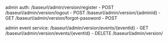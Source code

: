 admin auth:
/baseurl/admin/version/register - POST
/baseurl/admin/version/logout - POST
/baseurl/admin/version/{adminId} - GET
/baseurl/admin/version/forgot-password - POST

admin event service:
/baseurl/admin/version/events/{eventId} - GET
/baseurl/admin/version/events/{eventId} - DELETE
/baseurl/admin/version/

